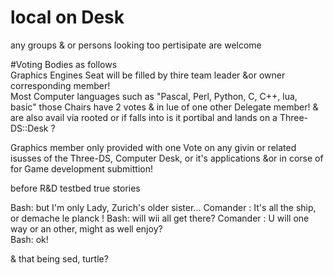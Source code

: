 # local on Desk
any groups & or persons looking too pertisipate are welcome 

#Voting Bodies as follows  
Graphics Engines Seat will be filled by thire team leader &or owner corresponding member!    
Most Computer languages such as "Pascal, Perl, Python, C, C++, lua, basic" those Chairs have 2 votes & in lue of one other Delegate member! & are also avail via rooted or if falls into is it portibal and lands on a Three-DS::Desk ? 

Graphics member only provided with one Vote on any givin or related isusses of the Three-DS, Computer 
Desk, or it's applications &or in corse of for Game development submittion!

before R&D testbed true stories 

Bash: but I'm only Lady, Zurich's older sister...
Comander : It's all the ship, or demache le planck ! 
Bash: will wii all get there?
Comander : U will one way or an other, might as well enjoy?  
Bash: ok!

& that being sed, turtle?
